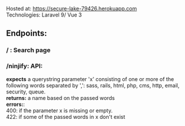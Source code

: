 Hosted at: https://secure-lake-79426.herokuapp.com  
Technologies: Laravel 9/ Vue 3
## Endpoints:
### / : Search page  
### /ninjify: API:  
**expects** a querystring parameter 'x' consisting of one or more of the following words separated by ',':
sass, rails, html, php, cms, http, email, security, queue.   
**returns:** a name based on the passed words  
**errors:**:  
400: if the parameter x is missing or empty.  
422: if some of the passed words in x don't exist
